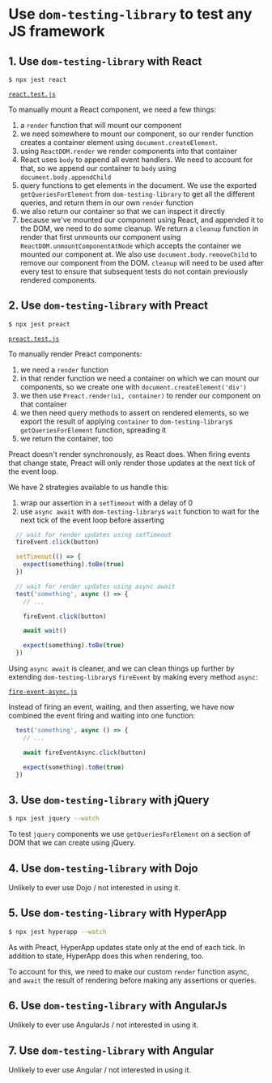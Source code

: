 # Use `dom-testing-library` to test any JS framework

## 1. Use `dom-testing-library` with React

```bash
$ npx jest react
```

[`react.test.js`](./__tests__/react.test.js)

To manually mount a React component, we need a few things:

1. a `render` function that will mount our component
2. we need somewhere to mount our component, so our render function creates a
   container element using `document.createElement`.
4. using `ReactDOM.render` we render components into that container
5. React uses `body` to append all event handlers. We need to account for that,
   so we append our container to `body` using `document.body.appendChild`
6. query functions to get elements in the document. We use the exported
   `getQueriesForElement` from `dom-testing-library` to get all the different
   queries, and return them in our own `render` function
7. we also return our container so that we can inspect it directly
8. because we've mounted our component using React, and appended it to the DOM,
   we need to do some cleanup. We return a `cleanup` function in render that
   first unmounts our component using `ReactDOM.unmountComponentAtNode` which
   accepts the container we mounted our component at. We also use
   `document.body.removeChild` to remove our component from the DOM. `cleanup`
   will need to be used after every test to ensure that subsequent tests do not
   contain previously rendered components.

## 2. Use `dom-testing-library` with Preact

```bash
$ npx jest preact
```

[`preact.test.js`](./__tests__/preact.test.js)

To manually render Preact components:

1. we need a `render` function
2. in that render function we need a container on which we can mount our
   components, so we create one with `document.createElement('div')`
3. we then use `Preact.render(ui, container)` to render our component on that
   container
4. we then need query methods to assert on rendered elements, so we export the
   result of applying `container` to `dom-testing-library`s
   `getQueriesForElement` function, spreading it
5. we return the container, too


Preact doesn't render synchronously, as React does. When firing events that
change state, Preact will only render those updates at the next tick of the
event loop.

We have 2 strategies available to us handle this:

1. wrap our assertion in a `setTimeout` with a delay of 0
2. use `async await` with `dom-testing-library`s `wait` function to wait for the
  next tick of the event loop before asserting

```javascript
  // wait for render updates using setTimeout
  fireEvent.click(button)

  setTimeout(() => {
    expect(something).toBe(true)
  })
```

```javascript
  // wait for render updates using async await
  test('something', async () => {
    // ...

    fireEvent.click(button)

    await wait()

    expect(something).toBe(true)
  })
```

Using `async await` is cleaner, and we can clean things up further by extending
`dom-testing-library`s `fireEvent` by making every method `async`:

[`fire-event-async.js`](./__tests__/helpers/fire-event-async.js)

Instead of firing an event, waiting, and then asserting, we have now combined
the event firing and waiting into one function:

```javascript
  test('something', async () => {
    // ...

    await fireEventAsync.click(button)

    expect(something).toBe(true)
  })
```

## 3. Use `dom-testing-library` with jQuery

```bash
$ npx jest jquery --watch
```

To test `jquery` components we use `getQueriesForElement` on a section of DOM
that we can create using jQuery.

## 4. Use `dom-testing-library` with Dojo

Unlikely to ever use Dojo / not interested in using it.

## 5. Use `dom-testing-library` with HyperApp

```bash
$ npx jest hyperapp --watch
```

As with Preact, HyperApp updates state only at the end of each tick. In addition
to state, HyperApp does this when rendering, too.

To account for this, we need to make our custom `render` function async, and
`await` the result of rendering before making any assertions or queries.

## 6. Use `dom-testing-library` with AngularJs

Unlikely to ever use AngularJs / not interested in using it.

## 7. Use `dom-testing-library` with Angular

Unlikely to ever use Angular / not interested in using it.

